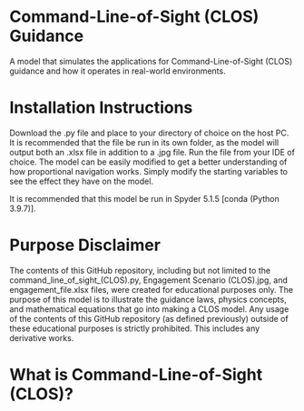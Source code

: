 # Command-Line-of-Sight (CLOS) Guidance
A model that simulates the applications for Command-Line-of-Sight (CLOS) guidance and how it operates in real-world environments.

# Installation Instructions
Download the .py file and place to your directory of choice on the host PC. It is recommended that the file be run in its own folder, as the model will output both an .xlsx file in addition to a .jpg file. Run the file from your IDE of choice. The model can be easily modified to get a better understanding of how proportional navigation works. Simply modify the starting variables to see the effect they have on the model. 

It is recommended that this model be run in Spyder 5.1.5 [conda (Python 3.9.7)]. 

# Purpose Disclaimer
The contents of this GitHub repository, including but not limited to the command_line_of_sight_(CLOS).py, Engagement Scenario (CLOS).jpg, and engagement_file.xlsx files, were created for educational purposes only. The purpose of this model is to illustrate the guidance laws, physics concepts, and mathematical equations that go into making a CLOS model. Any usage of the contents of this GitHub repository (as defined previously) outside of these educational purposes is strictly prohibited. This includes any derivative works.

# What is Command-Line-of-Sight (CLOS)?
